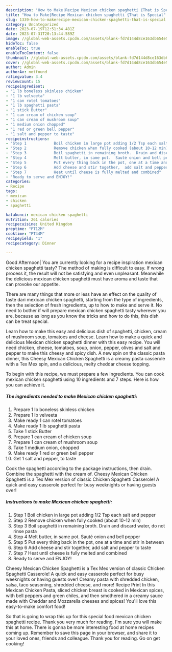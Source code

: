 ```yaml
---
description: "How to Make|Recipe Mexican chicken spaghetti {That is Special"
title: "How to Make|Recipe Mexican chicken spaghetti {That is Special"
slug: 1339-how-to-makerecipe-mexican-chicken-spaghetti-that-is-special
category: Uncategorized
date: 2023-07-19T12:51:34.481Z
date: 2023-07-31T20:13:44.589Z
image: //global-web-assets.cpcdn.com/assets/blank-fd7d144d8ce163db654e5a02c40b08a2775adb7897d16e4062681dc7e1b2800f.png
hideToc: false
enableToc: true
enableTocContent: false
thumbnail: //global-web-assets.cpcdn.com/assets/blank-fd7d144d8ce163db654e5a02c40b08a2775adb7897d16e4062681dc7e1b2800f.png
cover: //global-web-assets.cpcdn.com/assets/blank-fd7d144d8ce163db654e5a02c40b08a2775adb7897d16e4062681dc7e1b2800f.png
author: Admin
authorAv: notfound
ratingvalue: 3.4
reviewcount: 15
recipeingredient:
- "1 lb boneless skinless chicken"
- "1 lb velveeta"
- "1 can rotel tomatoes"
- "1 lb spaghetti pasta"
- "1 stick Butter"
- "1 can cream of chicken soup"
- "1 can cream of mushroom soup"
- "1 medium onion chopped"
- "1 red or green bell pepper"
- "1 salt and pepper to taste"
recipeinstructions:
- "Step 1            Boil chicken in large pot adding 1/2 Tsp each salt and pepper"
- "Step 2            Remove chicken when fully cooked (about 10-12 min)"
- "Step 3            Boil spaghetti in remaining broth.  Drain and discard water,  do not rinse pasta"
- "Step 4            Melt butter, in same pot.  Sauté onion and bell pepper"
- "Step 5            Put every thing back in the pot, one at a time and stir in between"
- "Step 6            Add cheese and stir together,  add salt and pepper to taste"
- "Step 7            Heat until cheese is fully melted and combined"
- "Ready to serve and ENJOY!"
categories:
- Recipe
tags:
- mexican
- chicken
- spaghetti

katakunci: mexican chicken spaghetti 
nutrition: 261 calories
recipecuisine: United Kingdom
preptime: "PT12M"
cooktime: "PT44M"
recipeyield: "1"
recipecategory: Dinner

---
```



Good Afternoon| You are currently looking for a recipe inspiration mexican chicken spaghetti tasty? The method of making is difficult to easy. If wrong process it, the result will not be satisfying and even unpleasant. Meanwhile the delicious mexican chicken spaghetti must have aroma and taste that can provoke our appetite.






There are many things that more or less have an effect on the quality of taste dari mexican chicken spaghetti, starting from the type of ingredients, then the selection of fresh ingredients, up to how to make and serve it. No need to bother if will prepare mexican chicken spaghetti tasty wherever you are, because as long as you know the tricks and how to do this, this dish can be treat  special.


Learn how to make this easy and delicious dish of spaghetti, chicken, cream of mushroom soup, tomatoes and cheese. Learn how to make a quick and delicious Mexican chicken spaghetti dinner with this easy recipe. You will need chicken, cheese, tomatoes, soup, onion, pepper, olives and salt and pepper to make this cheesy and spicy dish. A new spin on the classic pasta dinner, this Cheesy Mexican Chicken Spaghetti is a creamy pasta casserole with a Tex Mex spin, and a delicious, melty cheddar cheese topping.


To begin with this recipe, we must prepare a few ingredients. You can cook mexican chicken spaghetti using 10 ingredients and 7 steps. Here is how you can achieve it.

<!--inarticleads1-->

##### The ingredients needed to make Mexican chicken spaghetti:

1. Prepare 1 lb boneless skinless chicken
1. Prepare 1 lb velveeta
1. Make ready 1 can rotel tomatoes
1. Make ready 1 lb spaghetti pasta
1. Take 1 stick Butter
1. Prepare 1 can cream of chicken soup
1. Prepare 1 can cream of mushroom soup
1. Take 1 medium onion, chopped
1. Make ready 1 red or green bell pepper
1. Get 1 salt and pepper, to taste


Cook the spaghetti according to the package instructions, then drain. Combine the spaghetti with the cream of. Cheesy Mexican Chicken Spaghetti is a Tex Mex version of classic Chicken Spaghetti Casserole! A quick and easy casserole perfect for busy weeknights or having guests over! 

<!--inarticleads2-->

##### Instructions to make Mexican chicken spaghetti:

1. Step 1            Boil chicken in large pot adding 1/2 Tsp each salt and pepper
1. Step 2            Remove chicken when fully cooked (about 10-12 min)
1. Step 3            Boil spaghetti in remaining broth.  Drain and discard water,  do not rinse pasta
1. Step 4            Melt butter, in same pot.  Sauté onion and bell pepper
1. Step 5            Put every thing back in the pot, one at a time and stir in between
1. Step 6            Add cheese and stir together,  add salt and pepper to taste
1. Step 7            Heat until cheese is fully melted and combined
1. Ready to serve and ENJOY!

Cheesy Mexican Chicken Spaghetti is a Tex Mex version of classic Chicken Spaghetti Casserole! A quick and easy casserole perfect for busy weeknights or having guests over! Creamy pasta with shredded chicken, salsa, taco seasoning, shredded cheese, and more! Recipe Print In this Mexican Chicken Pasta, sliced chicken breast is cooked in Mexican spices, with bell peppers and green chiles, and then smothered in a creamy sauce made with Cheddar and Mozzarella cheeses and spices! You&#39;ll love this easy-to-make comfort food! 

So that is going to wrap this up for this special food mexican chicken spaghetti recipe. Thank you very much for reading. I'm sure you will make this at home. There is gonna be more interesting food at home recipes coming up. Remember to save this page in your browser, and share it to your loved ones, friends and colleague. Thank you for reading. Go on get cooking!
